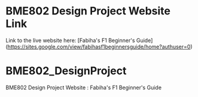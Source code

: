 # BME802 Design Project Website Link
Link to the live website here: [Fabiha's F1 Beginner's Guide] (https://sites.google.com/view/fabihasf1beginnersguide/home?authuser=0)  
# BME802_DesignProject
BME802 Design Project Website : Fabiha's F1 Beginner's Guide

